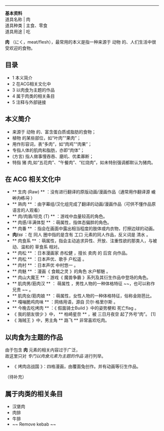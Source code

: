 ---  
**基本资料**  
道具名称  |  肉   
道具种类  |  主食、零食   
道具用途  |  吃   
  
**肉** （にく，meat/flesh），最常用的本义是指一种来源于  动物  的、人们生活中很受欢迎的食物。

##  目录

  * 1  本义简介 
  * 2  在ACG相关文化中 
  * 3  以肉食为主题的作品 
  * 4  属于肉类的相关条目 
  * 5  注释与外部链接 

##  本义简介

  * 来源于  动物  的、富含蛋白质或脂肪的食物； 
  * 植物  的某些部位，如“叶肉”“果肉”； 
  * 用作形容词，表“多肉”，如“肉鸡”“肉果”； 
  * 专指人体的肌肉和脂肪，亦即“肉体”； 
  * (方言) 指人做事慢吞吞、磨叽、优柔寡断； 
  * 特指  猪  肉,如“五花肉”、“午餐肉”、“红烧肉”，如未特别强调都默认为猪肉。 

##  在  ACG  相关文化中

  * ** 生肉  (Raw) ** ：没有进行翻译的原版动画/漫画作品（通常用作翻译源 ~~或听力练习~~ ） 
  * ** 熟肉  ** ：由字幕组/汉化组完成了翻译的动画/漫画作品（可供不懂作品原语言的人观看） 
  * ** 肉/肉盾/坦克  (T) ** ：游戏中血量较高的角色。 
  * ** 肉感/丰满体型  ** ：萌属性，指体态偏胖的角色。 
  * ** 肉番  ** ：指会在画面中露出相当程度的肢体或内衣物，打擦边球的动画。 
  * **肉/♯♯** ：在  同人  圈中指的是含有  工口  元素的同人作品，反义词是  清水  。 
  * ** 肉食系  ** ：萌属性，指会主动追求异性、开放、注重性欲的那类人，与被动、温和的  草食系  相对。 
  * ** 肉松  ** ：日本漫画家  赤松健  ，擅长  卖肉  的  后宫  向作品。 
  * ** 肉松  ** ：日本声优、歌手  户松遥  。 
  * ** 肉村  ** ：日本声优  中村悠一  。 
  * ** 肉魅  ** ：漫画《  食戟之灵  》的角色  水户郁魅  。 
  * ** 肉山大魔王  ** ：游戏《  魔兽争霸  》系列及其衍生作品中登场的角色。 
  * ** 肌肉男/筋肉汉  ** ：  萌属性  ，男性人物的一种体格特征 ~~，也可以称作 兄贵  ~~ 。 
  * ** 肌肉女/筋肉娘  ** ：萌属性，女性人物的一种体格特征，俗称金刚芭比。 
  * ** 嘎嘣脆鸡肉味  ** ：网络用语，源自  贝尔·格里尔斯  。 
  * ** 今晚去吃烤肉  ** ：《  假面骑士Build  》中的姿势梗和  死亡flag  。 
  * 《  我的朋友很少  》中， ** 柏崎星奈  ** ，被  三日月夜空  起了外号“肉”。  [1] 
  * 《  海贼王  》中，男主角 ** 路飞  ** 非常喜欢吃肉。 

##  以肉食为主题的作品

由于包含 **肉** 元素的相关内容过于广泛，  
故这里只对 _专门以肉食元素为主题的作品_ 进行列举。

  * 《  烤肉店战国  》：四格漫画，由覆面兔创作。并有动画等衍生作品。 

（待补充）

##  属于肉类的相关条目

  * 汉堡肉 
  * 肉排 
  * 牛排 
  * ~~ Remove kebab  ~~

  